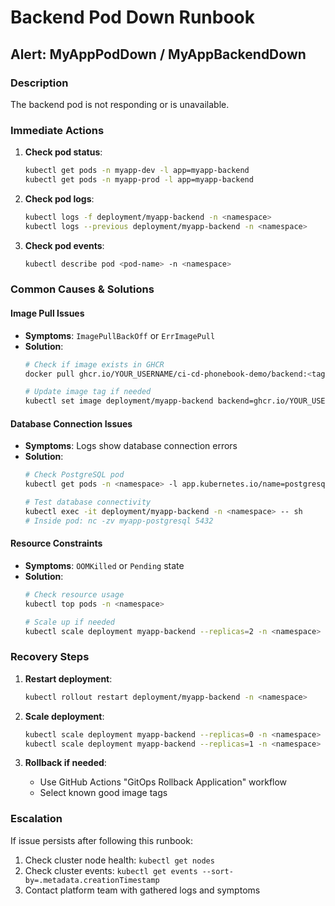 # Backend Pod Down Runbook

## Alert: MyAppPodDown / MyAppBackendDown

### Description
The backend pod is not responding or is unavailable.

### Immediate Actions

1. **Check pod status**:
   ```bash
   kubectl get pods -n myapp-dev -l app=myapp-backend
   kubectl get pods -n myapp-prod -l app=myapp-backend
   ```

2. **Check pod logs**:
   ```bash
   kubectl logs -f deployment/myapp-backend -n <namespace>
   kubectl logs --previous deployment/myapp-backend -n <namespace>
   ```

3. **Check pod events**:
   ```bash
   kubectl describe pod <pod-name> -n <namespace>
   ```

### Common Causes & Solutions

#### Image Pull Issues
- **Symptoms**: `ImagePullBackOff` or `ErrImagePull`
- **Solution**: 
  ```bash
  # Check if image exists in GHCR
  docker pull ghcr.io/YOUR_USERNAME/ci-cd-phonebook-demo/backend:<tag>
  
  # Update image tag if needed
  kubectl set image deployment/myapp-backend backend=ghcr.io/YOUR_USERNAME/ci-cd-phonebook-demo/backend:<new-tag> -n <namespace>
  ```

#### Database Connection Issues
- **Symptoms**: Logs show database connection errors
- **Solution**:
  ```bash
  # Check PostgreSQL pod
  kubectl get pods -n <namespace> -l app.kubernetes.io/name=postgresql
  
  # Test database connectivity
  kubectl exec -it deployment/myapp-backend -n <namespace> -- sh
  # Inside pod: nc -zv myapp-postgresql 5432
  ```

#### Resource Constraints
- **Symptoms**: `OOMKilled` or `Pending` state
- **Solution**:
  ```bash
  # Check resource usage
  kubectl top pods -n <namespace>
  
  # Scale up if needed
  kubectl scale deployment myapp-backend --replicas=2 -n <namespace>
  ```

### Recovery Steps

1. **Restart deployment**:
   ```bash
   kubectl rollout restart deployment/myapp-backend -n <namespace>
   ```

2. **Scale deployment**:
   ```bash
   kubectl scale deployment myapp-backend --replicas=0 -n <namespace>
   kubectl scale deployment myapp-backend --replicas=1 -n <namespace>
   ```

3. **Rollback if needed**:
   - Use GitHub Actions "GitOps Rollback Application" workflow
   - Select known good image tags

### Escalation

If issue persists after following this runbook:
1. Check cluster node health: `kubectl get nodes`
2. Check cluster events: `kubectl get events --sort-by=.metadata.creationTimestamp`
3. Contact platform team with gathered logs and symptoms
